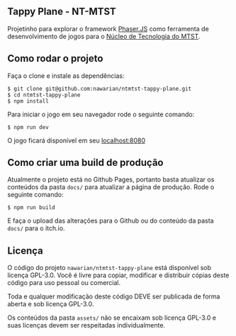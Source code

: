 Tappy Plane - NT-MTST
---

Projetinho para explorar o framework [Phaser.JS](https://phaser.io) como ferramenta de desenvolvimento
de jogos para o [Núcleo de Tecnologia do MTST](https://nucleodetecnologia.com.br/).

## Como rodar o projeto

Faça o clone e instale as dependências:

```
$ git clone git@github.com:nawarian/ntmtst-tappy-plane.git
$ cd ntmtst-tappy-plane
$ npm install
```

Para iniciar o jogo em seu navegador rode o seguinte comando:

```
$ npm run dev
```

O jogo ficará disponível em seu [localhost:8080](http://localhost:8080/)

## Como criar uma build de produção

Atualmente o projeto está no Github Pages, portanto basta atualizar os conteúdos
da pasta `docs/` para atualizar a página de produção. Rode o seguinte comando:

```
$ npm run build
```

E faça o upload das alterações para o Github ou do conteúdo da pasta `docs/` para o itch.io.

## Licença

O código do projeto `nawarian/ntmtst-tappy-plane` está disponível sob licença GPL-3.0. Você é
livre para copiar, modificar e distribuir cópias deste código para uso pessoal ou comercial.

Toda e qualquer modificação deste código DEVE ser publicada de forma aberta e sob licença GPL-3.0.

Os conteúdos da pasta `assets/` não se encaixam sob licença GPL-3.0 e suas licenças devem ser
respeitadas individualmente.
